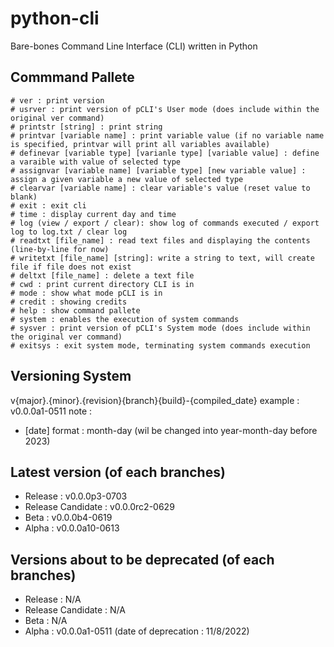 # python-cli
Bare-bones Command Line Interface (CLI) written in Python

## Commmand Pallete
```
# ver : print version
# usrver : print version of pCLI's User mode (does include within the original ver command)
# printstr [string] : print string 
# printvar [variable name] : print variable value (if no variable name is specified, printvar will print all variables available)
# definevar [variable type] [varianle type] [variable value] : define a varaible with value of selected type
# assignvar [variable name] [variable type] [new variable value] : assign a given variable a new value of selected type
# clearvar [variable name] : clear variable's value (reset value to blank)
# exit : exit cli
# time : display current day and time
# log (view / export / clear): show log of commands executed / export log to log.txt / clear log
# readtxt [file_name] : read text files and displaying the contents (line-by-line for now)
# writetxt [file_name] [string]: write a string to text, will create file if file does not exist 
# deltxt [file_name] : delete a text file
# cwd : print current directory CLI is in
# mode : show what mode pCLI is in
# credit : showing credits
# help : show command pallete
# system : enables the execution of system commands
# sysver : print version of pCLI's System mode (does include within the original ver command)
# exitsys : exit system mode, terminating system commands execution
```

## Versioning System
v{major}.{minor}.{revision}{branch}{build}-{compiled_date}
example : v0.0.0a1-0511
note : 
- [date] format : month-day (wil be changed into year-month-day before 2023)

## Latest version (of each branches)
- Release : v0.0.0p3-0703
- Release Candidate : v0.0.0rc2-0629
- Beta : v0.0.0b4-0619
- Alpha : v0.0.0a10-0613

## Versions about to be deprecated (of each branches)
- Release : N/A
- Release Candidate : N/A
- Beta : N/A
- Alpha : v0.0.0a1-0511 (date of deprecation : 11/8/2022)
